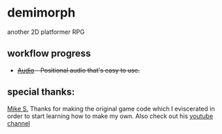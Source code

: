 # demimorph
another 2D platformer RPG

## workflow progress
* ~~[Audio]() - Positional audio that's easy to use.~~



## special thanks:
[Mike S.](https://github.com/foreignguymike) Thanks for making the original game code which I eviscerated in order to start learning how to make my own. Also check out his [youtube channel](https://www.youtube.com/channel/UC_IV37n-uBpRp64hQIwywWQ)
